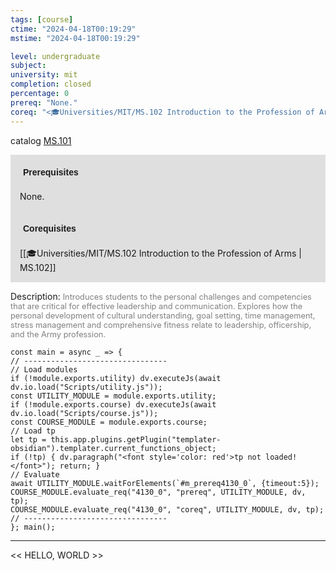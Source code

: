 ```yaml
---
tags: [course]
ctime: "2024-04-18T00:19:29"
mstime: "2024-04-18T00:19:29"

level: undergraduate
subject: 
university: mit
completion: closed
percentage: 0
prereq: "None."
coreq: "<🎓Universities/MIT/MS.102 Introduction to the Profession of Arms>"
---
```


catalog [MS.101](http://student.mit.edu/catalog/mMSa.html#MS.101)

<span style="display: block; padding: 15px; background-color: rgb(100, 100, 100, 0.2);"><font id="m_prereq4130_0" style="display: block; font-family: Arial, sans-serif; font-weight: bold; padding: 5px">Prerequisites</font><br><span id="prereq4130_0">None.</span></span>
<span style="display: block; padding: 15px; background-color: rgb(100, 100, 100, 0.2);"><font id="m_coreq4130_0" style="display: block; font-family: Arial, sans-serif; font-weight: bold; padding: 5px">Corequisites</font><br><span id="coreq4130_0">[[🎓Universities/MIT/MS.102 Introduction to the Profession of Arms | MS.102]]</span></span>

<font style="">Description:</font>
<font style="color: grey; font-size: 0.8rem;">Introduces students to the personal challenges and competencies that are critical for effective leadership and communication. Explores how the personal development of cultural understanding, goal setting, time management, stress management and comprehensive fitness relate to leadership, officership, and the Army profession.</font>

```dataviewjs
const main = async _ => {
// --------------------------------
// Load modules
if (!module.exports.utility) dv.executeJs(await dv.io.load("Scripts/utility.js"));
const UTILITY_MODULE = module.exports.utility;
if (!module.exports.course) dv.executeJs(await dv.io.load("Scripts/course.js"));
const COURSE_MODULE = module.exports.course;
// Load tp
let tp = this.app.plugins.getPlugin("templater-obsidian").templater.current_functions_object;
if (!tp) { dv.paragraph("<font style='color: red'>tp not loaded!</font>"); return; }
// Evaluate
await UTILITY_MODULE.waitForElements(`#m_prereq4130_0`, {timeout:5});
COURSE_MODULE.evaluate_req("4130_0", "prereq", UTILITY_MODULE, dv, tp);
COURSE_MODULE.evaluate_req("4130_0", "coreq", UTILITY_MODULE, dv, tp);
// --------------------------------
}; main();
```

---

<< HELLO, WORLD >>
